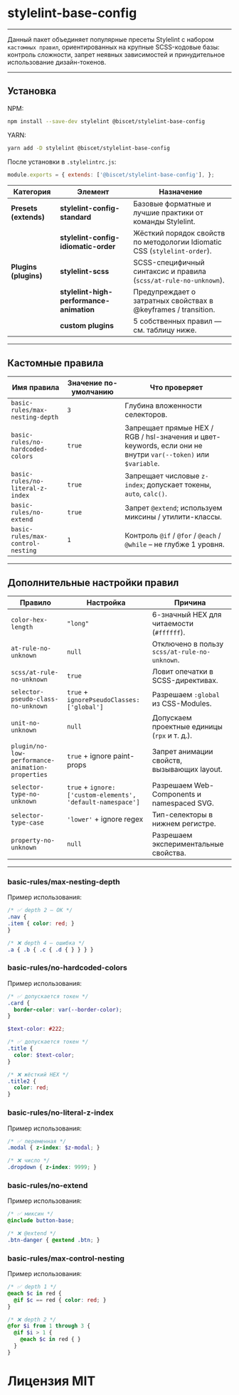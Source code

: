 # stylelint-base-config

--- 

Данный пакет объединяет популярные пресеты Stylelint с набором ```кастомных правил```, ориентированных на крупные SCSS-кодовые базы: контроль сложности, запрет неявных зависимостей и принудительное использование дизайн-токенов.

--- 

## Установка
NPM: 
```bash 
npm install --save-dev stylelint @biscet/stylelint-base-config
```

YARN:
```bash 
yarn add -D stylelint @biscet/stylelint-base-config
```

После установки в ```.stylelintrc.js```:
```js
module.exports = { extends: ['@biscet/stylelint-base-config'], };
```

| Категория | Элемент | Назначение |
|-----------|---------|------------|
| **Presets (extends)** | **stylelint-config-standard** | Базовые форматные и лучшие практики от команды Stylelint. |
| | **stylelint-config-idiomatic-order** | Жёсткий порядок свойств по методологии Idiomatic CSS (`stylelint-order`). |
| **Plugins (plugins)** | **stylelint-scss** | SCSS-специфичный синтаксис и правила (`scss/at-rule-no-unknown`). |
| | **stylelint-high-performance-animation** | Предупреждает о затратных свойствах в @keyframes / transition. |
| | **custom plugins** | 5 собственных правил — см. таблицу ниже. |

---

## Кастомные правила

| Имя правила | Значение по-умолчанию | Что проверяет |
|-------------|-----------------------|---------------|
| `basic-rules/max-nesting-depth` | `3` | Глубина вложенности селекторов. |
| `basic-rules/no-hardcoded-colors` | `true` | Запрещает прямые HEX / RGB / hsl-значения и цвет-keywords, если они не внутри `var(--token)` или `$variable`. |
| `basic-rules/no-literal-z-index` | `true` | Запрещает числовые `z-index`; допускает токены, `auto`, `calc()`. |
| `basic-rules/no-extend` | `true` | Запрет `@extend`; используем миксины / утилити-классы. |
| `basic-rules/max-control-nesting` | `1` | Контроль `@if` / `@for` / `@each` / `@while` – не глубже 1 уровня. |

---

## Дополнительные настройки правил

| Правило | Настройка | Причина |
|---------|-----------|---------|
| `color-hex-length` | `"long"` | 6-значный HEX для читаемости (`#ffffff`). |
| `at-rule-no-unknown` | `null` | Отключено в пользу `scss/at-rule-no-unknown`. |
| `scss/at-rule-no-unknown` | `true` | Ловит опечатки в SCSS-директивах. |
| `selector-pseudo-class-no-unknown` | `true` + `ignorePseudoClasses: ['global']` | Разрешаем `:global` из CSS-Modules. |
| `unit-no-unknown` | `null` | Допускаем проектные единицы (`rpx` и т. д.). |
| `plugin/no-low-performance-animation-properties` | `true` + ignore paint-props | Запрет анимации свойств, вызывающих layout. |
| `selector-type-no-unknown` | `true` + `ignore: ['custom-elements', 'default-namespace']` | Разрешаем Web-Components и namespaced SVG. |
| `selector-type-case` | `'lower'` + ignore regex | Тип-селекторы в нижнем регистре. |
| `property-no-unknown` | `null` | Разрешаем экспериментальные свойства. |

---

### basic-rules/max-nesting-depth

Пример использования:
```scss
/* ✅ depth 2 — OK */
.nav {
.item { color: red; }
}

/* ❌ depth 4 — ошибка */
.a { .b { .c { .d { } } } }
```

### basic-rules/no-hardcoded-colors

Пример использования:
```scss
/* ✅ допускается токен */
.card {
  border-color: var(--border-color);
}

$text-color: #222;

/* ✅ допускается токен */
.title {
  color: $text-color;
}

/* ❌ жёсткий HEX */
.title2 {
  color: red;
}
```

### basic-rules/no-literal-z-index

Пример использования:
```scss
/* ✅ переменная */
.modal { z-index: $z-modal; }

/* ❌ число */
.dropdown { z-index: 9999; }
```

### basic-rules/no-extend

Пример использования:
```scss
/* ✅ миксин */
@include button-base;

/* ❌ @extend */
.btn-danger { @extend .btn; }
```

### basic-rules/max-control-nesting

Пример использования:
```scss
/* ✅ depth 1 */
@each $c in red {
  @if $c == red { color: red; }
}

/* ❌ depth 2 */
@for $i from 1 through 3 {
  @if $i > 1 {
    @each $c in red { }
  }
}
```

# Лицензия MIT

